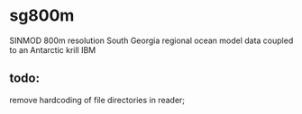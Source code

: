 # sg800m
SINMOD 800m resolution South Georgia regional ocean model data coupled to an Antarctic krill IBM

## todo:
remove hardcoding of file directories in reader;
